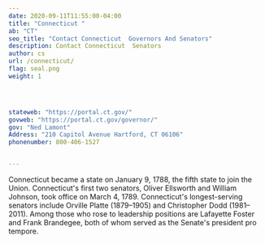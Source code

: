 ```yaml
---
date: 2020-09-11T11:55:00-04:00
title: "Connecticut "
ab: "CT"
seo_title: "Contact Connecticut  Governors And Senators"
description: Contact Connecticut  Senators
author: cs
url: /connecticut/
flag: seal.png
weight: 1




stateweb: "https://portal.ct.gov/"
govweb: "https://portal.ct.gov/governor/"
gov: "Ned Lamont"
Address: "210 Capitol Avenue Hartford, CT 06106"
phonenumber: 800-406-1527


---
```


Connecticut became a state on January 9, 1788, the fifth state to join the Union. Connecticut's first two senators, Oliver Ellsworth and William Johnson, took office on March 4, 1789. Connecticut's longest-serving senators include Orville Platte (1879–1905) and Christopher Dodd (1981–2011). Among those who rose to leadership positions are Lafayette Foster and Frank Brandegee, both of whom served as the Senate's president pro tempore.